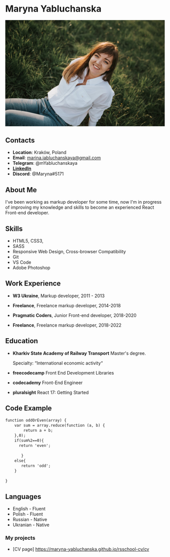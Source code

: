 # Maryna Yabluchanska
<img alt="Maryna Yabluchanska's photo" src="./assets/img/photo.jpg" width="1216">

## Contacts

- **Location**: Kraków, Poland
- **Email**: marina.iabluchanskaya@gmail.com
- **Telegram**: @mYabluchanskaya
- **[LinkedIn](https://www.linkedin.com/in/marina-yabluchanskaya-04366a134/)**
- **Discord**: @Maryna#5171

## About Me

I've been working as markup developer for some time, now I'm in progress of improving my knowledge and skills to become an experienced React Front-end developer.

## Skills

- HTML5, CSS3, 
- SASS
- Responsive Web Design, Cross-browser Compatibility
- Git
- VS Code
- Adobe Photoshop

## Work Experience

- **W3 Ukraine**, Markup developer, 2011 - 2013

- **Freelance**, Freelance markup developer, 2014-2018

- **Pragmatic Coders**, Junior Front-end developer, 2018-2020

- **Freelance**, Freelance markup developer, 2018-2022


## Education

- **Kharkiv State Academy of Railway Transport**
  Master's degree.

  Specialty: “International economic activity“
- **freecodecamp** Front End Development Libraries
- **codecademy** Front-End Engineer
- **pluralsight** React 17: Getting Started

## Code Example


```
function oddOrEven(array) {
    var sum = array.reduce(function (a, b) {
        return a + b;
    },0);
    if(sum%2==0){
      return 'even';
       
       }
    else{
       return 'odd';
    }

}
```

## Languages

- English - Fluent
- Polish - Fluent
- Russian - Native
- Ukranian - Native


### My projects
- [CV page] https://maryna-yabluchanska.github.io/rsschool-cv/cv